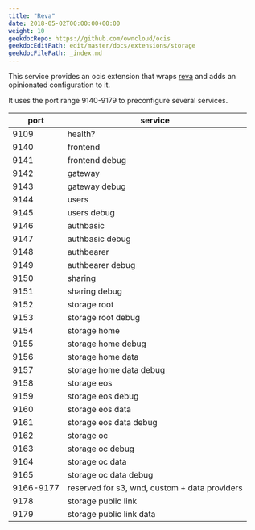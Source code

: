 ```yaml
---
title: "Reva"
date: 2018-05-02T00:00:00+00:00
weight: 10
geekdocRepo: https://github.com/owncloud/ocis
geekdocEditPath: edit/master/docs/extensions/storage
geekdocFilePath: _index.md
---
```


This service provides an ocis extension that wraps [reva](https://github.com/cs3org/reva/) and adds an opinionated configuration to it.

It uses the port range 9140-9179 to preconfigure several services.

| port      | service                                       |
|-----------|-----------------------------------------------|
| 9109      | health?                                       |
| 9140      | frontend                                      |
| 9141      | frontend debug                                |
| 9142      | gateway                                       |
| 9143      | gateway debug                                 |
| 9144      | users                                         |
| 9145      | users debug                                   |
| 9146      | authbasic                                     |
| 9147      | authbasic debug                               |
| 9148      | authbearer                                    |
| 9149      | authbearer debug                              |
| 9150      | sharing                                       |
| 9151      | sharing debug                                 |
| 9152      | storage root                                  |
| 9153      | storage root debug                            |
| 9154      | storage home                                  |
| 9155      | storage home debug                            |
| 9156      | storage home data                             |
| 9157      | storage home data debug                       |
| 9158      | storage eos                                   |
| 9159      | storage eos debug                             |
| 9160      | storage eos data                              |
| 9161      | storage eos data debug                        |
| 9162      | storage oc                                    |
| 9163      | storage oc debug                              |
| 9164      | storage oc data                               |
| 9165      | storage oc data debug                         |
| 9166-9177 | reserved for s3, wnd, custom + data providers |
| 9178      | storage public link                           |
| 9179      | storage public link data                      |